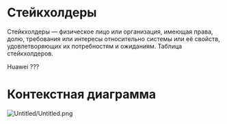 # Стейкхолдеры

Стейкхолдеры — физическое лицо или организация, имеющая права, долю, требования или интересы относительно системы или её свойств, удовлетворяющих их потребностям и ожиданиям. Таблица стейкхолдеров.

Huawei ???

# Контекстная диаграмма

![Untitled/Untitled.png](Untitled/Untitled.png)